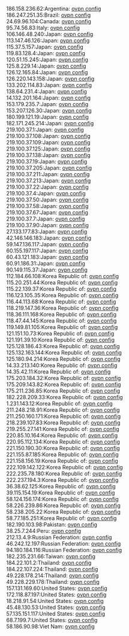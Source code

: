 186.158.236.62:Argentina: [ovpn config](vpn/186_158_236_62.ovpn)  
186.247.251.35:Brazil: [ovpn config](vpn/186_247_251_35.ovpn)  
24.69.96.104:Canada: [ovpn config](vpn/24_69_96_104.ovpn)  
95.74.56.83:Italy: [ovpn config](vpn/95_74_56_83.ovpn)  
106.146.48.240:Japan: [ovpn config](vpn/106_146_48_240.ovpn)  
113.147.46.126:Japan: [ovpn config](vpn/113_147_46_126.ovpn)  
115.37.5.157:Japan: [ovpn config](vpn/115_37_5_157.ovpn)  
119.83.128.4:Japan: [ovpn config](vpn/119_83_128_4.ovpn)  
120.51.15.245:Japan: [ovpn config](vpn/120_51_15_245.ovpn)  
125.8.229.14:Japan: [ovpn config](vpn/125_8_229_14.ovpn)  
126.12.165.84:Japan: [ovpn config](vpn/126_12_165_84.ovpn)  
126.220.143.158:Japan: [ovpn config](vpn/126_220_143_158.ovpn)  
133.202.114.83:Japan: [ovpn config](vpn/133_202_114_83.ovpn)  
138.64.231.4:Japan: [ovpn config](vpn/138_64_231_4.ovpn)  
14.132.201.164:Japan: [ovpn config](vpn/14_132_201_164.ovpn)  
153.179.235.7:Japan: [ovpn config](vpn/153_179_235_7.ovpn)  
153.207.126.30:Japan: [ovpn config](vpn/153_207_126_30.ovpn)  
180.199.121.19:Japan: [ovpn config](vpn/180_199_121_19.ovpn)  
182.171.245.214:Japan: [ovpn config](vpn/182_171_245_214.ovpn)  
219.100.37.1:Japan: [ovpn config](vpn/219_100_37_1.ovpn)  
219.100.37.108:Japan: [ovpn config](vpn/219_100_37_108.ovpn)  
219.100.37.109:Japan: [ovpn config](vpn/219_100_37_109.ovpn)  
219.100.37.125:Japan: [ovpn config](vpn/219_100_37_125.ovpn)  
219.100.37.138:Japan: [ovpn config](vpn/219_100_37_138.ovpn)  
219.100.37.19:Japan: [ovpn config](vpn/219_100_37_19.ovpn)  
219.100.37.205:Japan: [ovpn config](vpn/219_100_37_205.ovpn)  
219.100.37.211:Japan: [ovpn config](vpn/219_100_37_211.ovpn)  
219.100.37.213:Japan: [ovpn config](vpn/219_100_37_213.ovpn)  
219.100.37.22:Japan: [ovpn config](vpn/219_100_37_22.ovpn)  
219.100.37.4:Japan: [ovpn config](vpn/219_100_37_4.ovpn)  
219.100.37.50:Japan: [ovpn config](vpn/219_100_37_50.ovpn)  
219.100.37.58:Japan: [ovpn config](vpn/219_100_37_58.ovpn)  
219.100.37.67:Japan: [ovpn config](vpn/219_100_37_67.ovpn)  
219.100.37.7:Japan: [ovpn config](vpn/219_100_37_7.ovpn)  
219.100.37.90:Japan: [ovpn config](vpn/219_100_37_90.ovpn)  
27.133.177.83:Japan: [ovpn config](vpn/27_133_177_83.ovpn)  
42.146.146.183:Japan: [ovpn config](vpn/42_146_146_183.ovpn)  
59.147.136.117:Japan: [ovpn config](vpn/59_147_136_117.ovpn)  
60.155.197.117:Japan: [ovpn config](vpn/60_155_197_117.ovpn)  
60.43.121.183:Japan: [ovpn config](vpn/60_43_121_183.ovpn)  
60.91.186.31:Japan: [ovpn config](vpn/60_91_186_31.ovpn)  
90.149.115.37:Japan: [ovpn config](vpn/90_149_115_37.ovpn)  
112.184.66.108:Korea Republic of: [ovpn config](vpn/112_184_66_108.ovpn)  
115.20.251.44:Korea Republic of: [ovpn config](vpn/115_20_251_44.ovpn)  
115.22.139.37:Korea Republic of: [ovpn config](vpn/115_22_139_37.ovpn)  
116.123.105.35:Korea Republic of: [ovpn config](vpn/116_123_105_35.ovpn)  
116.44.113.68:Korea Republic of: [ovpn config](vpn/116_44_113_68.ovpn)  
118.219.147.36:Korea Republic of: [ovpn config](vpn/118_219_147_36.ovpn)  
118.36.111.168:Korea Republic of: [ovpn config](vpn/118_36_111_168.ovpn)  
118.47.44.145:Korea Republic of: [ovpn config](vpn/118_47_44_145.ovpn)  
119.149.81.105:Korea Republic of: [ovpn config](vpn/119_149_81_105.ovpn)  
121.151.10.73:Korea Republic of: [ovpn config](vpn/121_151_10_73.ovpn)  
121.191.39.10:Korea Republic of: [ovpn config](vpn/121_191_39_10.ovpn)  
125.128.186.43:Korea Republic of: [ovpn config](vpn/125_128_186_43.ovpn)  
125.132.163.144:Korea Republic of: [ovpn config](vpn/125_132_163_144.ovpn)  
125.180.94.214:Korea Republic of: [ovpn config](vpn/125_180_94_214.ovpn)  
14.33.213.140:Korea Republic of: [ovpn config](vpn/14_33_213_140.ovpn)  
14.35.42.11:Korea Republic of: [ovpn config](vpn/14_35_42_11.ovpn)  
175.203.184.32:Korea Republic of: [ovpn config](vpn/175_203_184_32.ovpn)  
175.209.143.82:Korea Republic of: [ovpn config](vpn/175_209_143_82.ovpn)  
175.211.236.85:Korea Republic of: [ovpn config](vpn/175_211_236_85.ovpn)  
182.228.209.33:Korea Republic of: [ovpn config](vpn/182_228_209_33.ovpn)  
1.231.143.12:Korea Republic of: [ovpn config](vpn/1_231_143_12.ovpn)  
211.248.218.91:Korea Republic of: [ovpn config](vpn/211_248_218_91.ovpn)  
211.250.160.171:Korea Republic of: [ovpn config](vpn/211_250_160_171.ovpn)  
218.239.107.83:Korea Republic of: [ovpn config](vpn/218_239_107_83.ovpn)  
219.255.27.141:Korea Republic of: [ovpn config](vpn/219_255_27_141.ovpn)  
220.85.10.164:Korea Republic of: [ovpn config](vpn/220_85_10_164.ovpn)  
220.95.112.134:Korea Republic of: [ovpn config](vpn/220_95_112_134.ovpn)  
221.150.190.30:Korea Republic of: [ovpn config](vpn/221_150_190_30.ovpn)  
221.155.87.185:Korea Republic of: [ovpn config](vpn/221_155_87_185.ovpn)  
221.158.156.19:Korea Republic of: [ovpn config](vpn/221_158_156_19.ovpn)  
222.109.142.122:Korea Republic of: [ovpn config](vpn/222_109_142_122.ovpn)  
222.235.78.180:Korea Republic of: [ovpn config](vpn/222_235_78_180.ovpn)  
222.237.194.3:Korea Republic of: [ovpn config](vpn/222_237_194_3.ovpn)  
36.38.62.125:Korea Republic of: [ovpn config](vpn/36_38_62_125.ovpn)  
39.115.154.19:Korea Republic of: [ovpn config](vpn/39_115_154_19.ovpn)  
58.124.156.174:Korea Republic of: [ovpn config](vpn/58_124_156_174.ovpn)  
58.226.239.86:Korea Republic of: [ovpn config](vpn/58_226_239_86.ovpn)  
58.238.205.22:Korea Republic of: [ovpn config](vpn/58_238_205_22.ovpn)  
58.77.185.251:Korea Republic of: [ovpn config](vpn/58_77_185_251.ovpn)  
182.190.103.98:Pakistan: [ovpn config](vpn/182_190_103_98.ovpn)  
38.25.7.244:Peru: [ovpn config](vpn/38_25_7_244.ovpn)  
212.13.4.9:Russian Federation: [ovpn config](vpn/212_13_4_9.ovpn)  
46.242.12.197:Russian Federation: [ovpn config](vpn/46_242_12_197.ovpn)  
94.180.184.116:Russian Federation: [ovpn config](vpn/94_180_184_116.ovpn)  
182.235.231.66:Taiwan: [ovpn config](vpn/182_235_231_66.ovpn)  
184.22.101.2:Thailand: [ovpn config](vpn/184_22_101_2.ovpn)  
184.22.107.224:Thailand: [ovpn config](vpn/184_22_107_224.ovpn)  
49.228.178.214:Thailand: [ovpn config](vpn/49_228_178_214.ovpn)  
49.228.229.178:Thailand: [ovpn config](vpn/49_228_229_178.ovpn)  
157.131.169.60:United States: [ovpn config](vpn/157_131_169_60.ovpn)  
172.118.87.197:United States: [ovpn config](vpn/172_118_87_197.ovpn)  
18.218.91.54:United States: [ovpn config](vpn/18_218_91_54.ovpn)  
45.48.130.53:United States: [ovpn config](vpn/45_48_130_53.ovpn)  
57.135.151.117:United States: [ovpn config](vpn/57_135_151_117.ovpn)  
68.7.199.7:United States: [ovpn config](vpn/68_7_199_7.ovpn)  
58.186.90.98:Viet Nam: [ovpn config](vpn/58_186_90_98.ovpn)  
